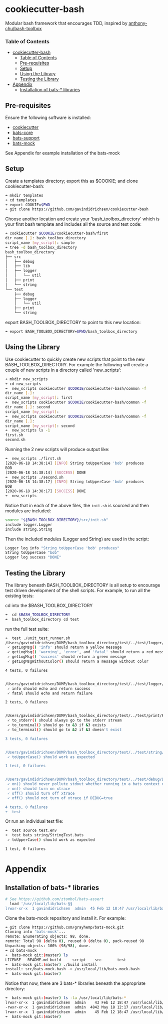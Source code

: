 # cookiecutter-bash

Modular bash framework that encourages TDD, inspired by [anthony-chu/bash-toolbox](https://github.com/anthony-chu/bash-toolbox)

### Table of Contents

- [cookiecutter-bash](#cookiecutter-bash)
    - [Table of Contents](#table-of-contents)
  - [Pre-requisites](#pre-requisites)
  - [Setup](#setup)
  - [Using the Library](#using-the-library)
  - [Testing the Library](#testing-the-library)
- [Appendix](#appendix)
  - [Installation of bats-* libraries](#installation-of-bats--libraries)

## Pre-requisites

Ensure the following software is installed:

* [cookiecutter](https://cookiecutter.readthedocs.io/en/1.7.2/installation.html)
* [bats-core](https://github.com/bats-core/bats-core)
* [bats-support](https://github.com/bats-core/bats-support)
* [bats-mock](https://github.com/jasonkarns/bats-mock)

See Appendix for example installation of the bats-mock

## Setup

Create a templates directory; export this as $COOKIE; and clone cookiecutter-bash:

```bash
➜ mkdir templates
➜ cd templates
➜ export COOKIE=$PWD
➜ git clone https://github.com/gavindidrichsen/cookiecutter-bash
```

Choose another location and create your 'bash_toolbox_directory' which is your first bash template and includes all the source and test code:

```bash
➜ cookiecutter $COOKIE/cookiecutter-bash/first
dir_name [.]: bash_toolbox_directory
script_name [my_script]: sample
➜ tree -d bash_toolbox_directory
bash_toolbox_directory
├── src
│   ├── debug
│   ├── lib
│   ├── logger
│   │   └── util
│   ├── print
│   └── string
└── test
    ├── debug
    ├── logger
    │   └── util
    ├── print
    └── string
```

export BASH_TOOLBOX_DIRECTORY to point to this new location:

```bash
➜ export BASH_TOOLBOX_DIRECTORY=$PWD/bash_toolbox_directory
```

## Using the Library

Use cookiecutter to quickly create new scripts that point to the new BASH_TOOLBOX_DIRECTORY.  For example the following will create a couple of new scripts in a directory called 'new_scripts':

```bash
➜ mkdir new_scripts
➜ cd new_scripts
➜  new_scripts cookiecutter $COOKIE/cookiecutter-bash/common -f
dir_name [.]:
script_name [my_script]: first
➜  new_scripts cookiecutter $COOKIE/cookiecutter-bash/common -f
dir_name [.]: second
script_name [my_script]:
➜  new_scripts cookiecutter $COOKIE/cookiecutter-bash/common -f
dir_name [.]:
script_name [my_script]: second
➜  new_scripts ls -1
first.sh
second.sh
```

Running the 2 new scripts will produce output like:

```bash
➜  new_scripts ./first.sh
[2020-06-18 14:38:14] [INFO] String toUpperCase 'bob' produces
BOB
[2020-06-18 14:38:14] [SUCCESS] DONE
➜  new_scripts ./second.sh
[2020-06-18 14:38:17] [INFO] String toUpperCase 'bob' produces
BOB
[2020-06-18 14:38:17] [SUCCESS] DONE
➜  new_scripts
```

Notice that in each of the above files, the `init.sh` is sourced and then modules are included:

```bash
source "${BASH_TOOLBOX_DIRECTORY}/src/init.sh"
include logger.Logger
include string.String
```

Then the included modules (Logger and String) are used in the script:

```bash
Logger log info "String toUpperCase 'bob' produces"
String toUpperCase "bob"
Logger log success "DONE"
```

## Testing the Library

The library beneath BASH_TOOLBOX_DIRECTORY is all setup to encourage test driven development of the shell scripts.  For example, to run all the existing tests:

cd into the $BASH_TOOLBOX_DIRECTORY

```bash
➜  cd $BASH_TOOLBOX_DIRECTORY
➜  bash_toolbox_directory cd test
```

run the full test suite:

```bash
➜  test ./unit_test_runner.sh
/Users/gavindidrichsen/DUMP/bash_toolbox_directory/test/../test/logger/util/LoggerUtilTest.bats
 ✓ getLogMsg() 'info' should return a yellow message
 ✓ getLogMsg() 'warning', 'error', and 'fatal' should return a red message
 ✓ getLogMsg() 'success' should return a green message
 ✓ getLogMsgWithoutColor() should return a message without color

4 tests, 0 failures


/Users/gavindidrichsen/DUMP/bash_toolbox_directory/test/../test/logger/LoggerTest.bats
 ✓ info should echo and return success
 ✓ fatal should echo and return failure

2 tests, 0 failures


/Users/gavindidrichsen/DUMP/bash_toolbox_directory/test/../test/print/PrintTest.bats
 ✓ to_stderr() should always go to the stderr stream
 ✓ to_terminal() should go to &3 if &3 exists
 ✓ to_terminal() should go to &2 if &3 doesn't exist

3 tests, 0 failures


/Users/gavindidrichsen/DUMP/bash_toolbox_directory/test/../test/string/StringTest.bats
 ✓ toUpperCase() should work as expected

1 test, 0 failures


/Users/gavindidrichsen/DUMP/bash_toolbox_directory/test/../test/debug/DebugTest.bats
 ✓ on() should never pollute stdout whether running in a bats context or not
 ✓ on() should turn on xtrace
 ✓ off() should turn off xtrace
 ✓ off() should not turn of xtrace if DEBUG=true

4 tests, 0 failures
➜  test
```

Or run an individual test file:

```bash
➜  test source test.env
➜  test bats string/StringTest.bats
 ✓ toUpperCase() should work as expected

1 test, 0 failures
```

# Appendix

## Installation of bats-* libraries

```bash
# See https://github.com/ztombol/bats-assert
  load '/usr/local/lib/bats-§§  
lrwxr-xr-x  1 gavindidrichsen  admin  45 Feb 12 18:47 /usr/local/lib/bats-support -> ../Cellar/bats-support/0.2.0/lib/bats-support
```

Clone the bats-mock repository and install it.  For example:

```bash
➜ git clone https://github.com/grayhemp/bats-mock.git
Cloning into 'bats-mock'...
remote: Enumerating objects: 98, done.
remote: Total 98 (delta 0), reused 0 (delta 0), pack-reused 98
Unpacking objects: 100% (98/98), done.
➜ cd bats-mock
➜  bats-mock git:(master) ls
LICENSE   README.md build     script    src       test
➜  bats-mock git:(master) ./build install
install: src/bats-mock.bash -> /usr/local/lib/bats-mock.bash
➜  bats-mock git:(master)
```

Notice that now, there are 3 bats-* libraries beneath the appropriate directory:

```bash
➜  bats-mock git:(master) ls -la /usr/local/lib/bats-*
lrwxr-xr-x  1 gavindidrichsen  admin    43 Feb 12 18:47 /usr/local/lib/bats-assert -> ../Cellar/bats-assert/0.3.0/lib/bats-assert
-rwxr-xr-x  1 gavindidrichsen  admin  4842 May 18 12:17 /usr/local/lib/bats-mock.bash
lrwxr-xr-x  1 gavindidrichsen  admin    45 Feb 12 18:47 /usr/local/lib/bats-support -> ../Cellar/bats-support/0.2.0/lib/bats-support
➜  bats-mock git:(master)
```
